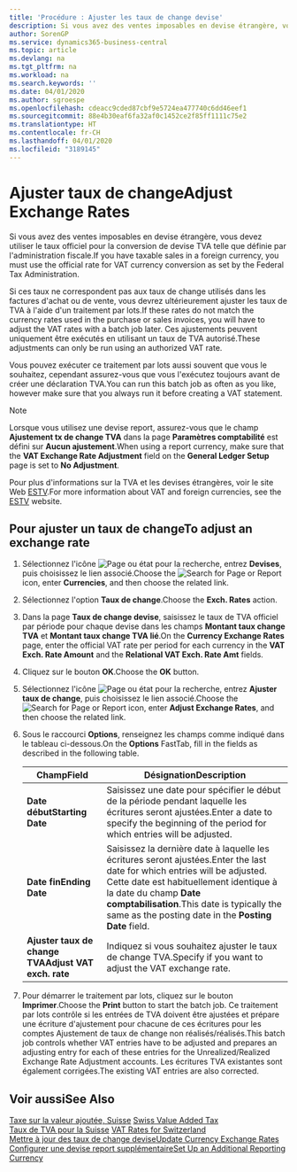 ```yaml
---
title: 'Procédure : Ajuster les taux de change devise'
description: Si vous avez des ventes imposables en devise étrangère, vous devez utiliser le taux officiel pour la conversion de devise TVA telle que définie par l'administration fiscale.
author: SorenGP
ms.service: dynamics365-business-central
ms.topic: article
ms.devlang: na
ms.tgt_pltfrm: na
ms.workload: na
ms.search.keywords: ''
ms.date: 04/01/2020
ms.author: sgroespe
ms.openlocfilehash: cdeacc9cded87cbf9e5724ea477740c6dd46eef1
ms.sourcegitcommit: 88e4b30eaf6fa32af0c1452ce2f85ff1111c75e2
ms.translationtype: HT
ms.contentlocale: fr-CH
ms.lasthandoff: 04/01/2020
ms.locfileid: "3189145"
---
```

# <a name="adjust-exchange-rates"></a><span data-ttu-id="1f5f1-103">Ajuster taux de change</span><span class="sxs-lookup"><span data-stu-id="1f5f1-103">Adjust Exchange Rates</span></span>
<span data-ttu-id="1f5f1-104">Si vous avez des ventes imposables en devise étrangère, vous devez utiliser le taux officiel pour la conversion de devise TVA telle que définie par l'administration fiscale.</span><span class="sxs-lookup"><span data-stu-id="1f5f1-104">If you have taxable sales in a foreign currency, you must use the official rate for VAT currency conversion as set by the Federal Tax Administration.</span></span>  

<span data-ttu-id="1f5f1-105">Si ces taux ne correspondent pas aux taux de change utilisés dans les factures d'achat ou de vente, vous devrez ultérieurement ajuster les taux de TVA à l'aide d'un traitement par lots.</span><span class="sxs-lookup"><span data-stu-id="1f5f1-105">If these rates do not match the currency rates used in the purchase or sales invoices, you will have to adjust the VAT rates with a batch job later.</span></span> <span data-ttu-id="1f5f1-106">Ces ajustements peuvent uniquement être exécutés en utilisant un taux de TVA autorisé.</span><span class="sxs-lookup"><span data-stu-id="1f5f1-106">These adjustments can only be run using an authorized VAT rate.</span></span>  

<span data-ttu-id="1f5f1-107">Vous pouvez exécuter ce traitement par lots aussi souvent que vous le souhaitez, cependant assurez-vous que vous l'exécutez toujours avant de créer une déclaration TVA.</span><span class="sxs-lookup"><span data-stu-id="1f5f1-107">You can run this batch job as often as you like, however make sure that you always run it before creating a VAT statement.</span></span>  

> [!NOTE]  
>  <span data-ttu-id="1f5f1-108">Lorsque vous utilisez une devise report, assurez-vous que le champ **Ajustement tx de change TVA** dans la page **Paramètres comptabilité** est défini sur **Aucun ajustement**.</span><span class="sxs-lookup"><span data-stu-id="1f5f1-108">When using a report currency, make sure that the **VAT Exchange Rate Adjustment** field on the **General Ledger Setup** page is set to **No Adjustment**.</span></span>  

<span data-ttu-id="1f5f1-109">Pour plus d'informations sur la TVA et les devises étrangères, voir le site Web [ESTV](https://go.microsoft.com/fwlink/?LinkId=285999).</span><span class="sxs-lookup"><span data-stu-id="1f5f1-109">For more information about VAT and foreign currencies, see the [ESTV](https://go.microsoft.com/fwlink/?LinkId=285999) website.</span></span>  

## <a name="to-adjust-an-exchange-rate"></a><span data-ttu-id="1f5f1-110">Pour ajuster un taux de change</span><span class="sxs-lookup"><span data-stu-id="1f5f1-110">To adjust an exchange rate</span></span>  

1.  <span data-ttu-id="1f5f1-111">Sélectionnez l'icône ![Page ou état pour la recherche](../../media/ui-search/search_small.png "Icône Page ou état pour la recherche"), entrez **Devises**, puis choisissez le lien associé.</span><span class="sxs-lookup"><span data-stu-id="1f5f1-111">Choose the ![Search for Page or Report](../../media/ui-search/search_small.png "Search for Page or Report icon") icon, enter **Currencies**, and then choose the related link.</span></span>  
2.  <span data-ttu-id="1f5f1-112">Sélectionnez l'option **Taux de change**.</span><span class="sxs-lookup"><span data-stu-id="1f5f1-112">Choose the **Exch. Rates** action.</span></span>  
3.  <span data-ttu-id="1f5f1-113">Dans la page **Taux de change devise**, saisissez le taux de TVA officiel par période pour chaque devise dans les champs **Montant taux change TVA** et **Montant taux change TVA lié**.</span><span class="sxs-lookup"><span data-stu-id="1f5f1-113">On the **Currency Exchange Rates** page, enter the official VAT rate per period for each currency in the **VAT Exch. Rate Amount** and the **Relational VAT Exch. Rate Amt** fields.</span></span>  
4.  <span data-ttu-id="1f5f1-114">Cliquez sur le bouton **OK**.</span><span class="sxs-lookup"><span data-stu-id="1f5f1-114">Choose the **OK** button.</span></span>  
5.  <span data-ttu-id="1f5f1-115">Sélectionnez l'icône ![Page ou état pour la recherche](../../media/ui-search/search_small.png "Icône Page ou état pour la recherche"), entrez **Ajuster taux de change**, puis choisissez le lien associé.</span><span class="sxs-lookup"><span data-stu-id="1f5f1-115">Choose the ![Search for Page or Report](../../media/ui-search/search_small.png "Search for Page or Report icon") icon, enter **Adjust Exchange Rates**, and then choose the related link.</span></span>  
6.  <span data-ttu-id="1f5f1-116">Sous le raccourci **Options**, renseignez les champs comme indiqué dans le tableau ci-dessous.</span><span class="sxs-lookup"><span data-stu-id="1f5f1-116">On the **Options** FastTab, fill in the fields as described in the following table.</span></span>   

    |<span data-ttu-id="1f5f1-117">Champ</span><span class="sxs-lookup"><span data-stu-id="1f5f1-117">Field</span></span>|<span data-ttu-id="1f5f1-118">Désignation</span><span class="sxs-lookup"><span data-stu-id="1f5f1-118">Description</span></span>|  
    |---------------------------------|---------------------------------------|  
    |<span data-ttu-id="1f5f1-119">**Date début**</span><span class="sxs-lookup"><span data-stu-id="1f5f1-119">**Starting Date**</span></span>|<span data-ttu-id="1f5f1-120">Saisissez une date pour spécifier le début de la période pendant laquelle les écritures seront ajustées.</span><span class="sxs-lookup"><span data-stu-id="1f5f1-120">Enter a date to specify the beginning of the period for which entries will be adjusted.</span></span>|  
    |<span data-ttu-id="1f5f1-121">**Date fin**</span><span class="sxs-lookup"><span data-stu-id="1f5f1-121">**Ending Date**</span></span>|<span data-ttu-id="1f5f1-122">Saisissez la dernière date à laquelle les écritures seront ajustées.</span><span class="sxs-lookup"><span data-stu-id="1f5f1-122">Enter the last date for which entries will be adjusted.</span></span> <span data-ttu-id="1f5f1-123">Cette date est habituellement identique à la date du champ **Date comptabilisation**.</span><span class="sxs-lookup"><span data-stu-id="1f5f1-123">This date is typically the same as the posting date in the **Posting Date** field.</span></span>|  
    |<span data-ttu-id="1f5f1-124">**Ajuster taux de change TVA**</span><span class="sxs-lookup"><span data-stu-id="1f5f1-124">**Adjust VAT exch. rate**</span></span>|<span data-ttu-id="1f5f1-125">Indiquez si vous souhaitez ajuster le taux de change TVA.</span><span class="sxs-lookup"><span data-stu-id="1f5f1-125">Specify if you want to adjust the VAT exchange rate.</span></span>|  

7.  <span data-ttu-id="1f5f1-126">Pour démarrer le traitement par lots, cliquez sur le bouton **Imprimer**.</span><span class="sxs-lookup"><span data-stu-id="1f5f1-126">Choose the **Print** button to start the batch job.</span></span> <span data-ttu-id="1f5f1-127">Ce traitement par lots contrôle si les entrées de TVA doivent être ajustées et prépare une écriture d'ajustement pour chacune de ces écritures pour les comptes Ajustement de taux de change non réalisés/réalisés.</span><span class="sxs-lookup"><span data-stu-id="1f5f1-127">This batch job controls whether VAT entries have to be adjusted and prepares an adjusting entry for each of these entries for the Unrealized/Realized Exchange Rate Adjustment accounts.</span></span> <span data-ttu-id="1f5f1-128">Les écritures TVA existantes sont également corrigées.</span><span class="sxs-lookup"><span data-stu-id="1f5f1-128">The existing VAT entries are also corrected.</span></span>  

## <a name="see-also"></a><span data-ttu-id="1f5f1-129">Voir aussi</span><span class="sxs-lookup"><span data-stu-id="1f5f1-129">See Also</span></span>  
 <span data-ttu-id="1f5f1-130">[Taxe sur la valeur ajoutée, Suisse](swiss-value-added-tax.md) </span><span class="sxs-lookup"><span data-stu-id="1f5f1-130">[Swiss Value Added Tax](swiss-value-added-tax.md) </span></span>  
 <span data-ttu-id="1f5f1-131">[Taux de TVA pour la Suisse](vat-rates-for-switzerland.md) </span><span class="sxs-lookup"><span data-stu-id="1f5f1-131">[VAT Rates for Switzerland](vat-rates-for-switzerland.md) </span></span>  
[<span data-ttu-id="1f5f1-132">Mettre à jour des taux de change devise</span><span class="sxs-lookup"><span data-stu-id="1f5f1-132">Update Currency Exchange Rates</span></span>](../../finance-how-update-currencies.md)  
[<span data-ttu-id="1f5f1-133">Configurer une devise report supplémentaire</span><span class="sxs-lookup"><span data-stu-id="1f5f1-133">Set Up an Additional Reporting Currency</span></span>](../../finance-how-setup-additional-currencies.md)
